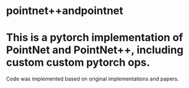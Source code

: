 # pointnet++andpointnet
# This is a pytorch implementation of PointNet and PointNet++, including custom custom pytorch ops.
Code was implemented based on original implementations and papers.
